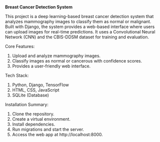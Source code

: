 **Breast Cancer Detection System**

This project is a deep learning-based breast cancer detection system that analyzes mammography images to classify them as normal or malignant. 
Built with Django, the system provides a web-based interface where users can upload images for real-time predictions. It uses a Convolutional Neural Network (CNN) 
and the CBIS-DDSM dataset for training and evaluation.

Core Features:
1. Upload and analyze mammography images.
2. Classify images as normal or cancerous with confidence scores.
3. Provides a user-friendly web interface.

Tech Stack:
1. Python, Django, TensorFlow
2. HTML, CSS, JavaScript
3. SQLite (Database)
   
Installation Summary:
1. Clone the repository.
2. Create a virtual environment.
3. Install dependencies.
4. Run migrations and start the server.
5. Access the web app at http://localhost:8000.
